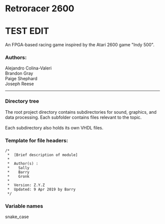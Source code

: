 # Retroracer 2600

# TEST EDIT

An FPGA-based racing game inspired by the Atari 2600 game "Indy 500". 

### Authors:  
Alejandro Colina-Valeri  
Brandon Gray  
Paige Shephard  
Joseph Reese  
___

### Directory tree
The root project directory contains subdirectories for sound, graphics, and data processing. Each subfolder contains files relevant to the topic.  
&nbsp;  
Each subdirectory also holds its own VHDL files.

### Template for file headers:  
```
/*  
 *  [Brief description of module] 
 *  
 *  Author(s) :
 *    Sally
 *    Barry
 *    Gronk
 *
 *  Version: Z.Y.Z
 *  Updated: 9 Apr 2019 by Barry
 */
```
### Variable names
snake_case
